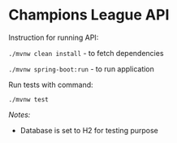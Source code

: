 # **Champions League API**

Instruction for running API:

`./mvnw clean install` - to fetch dependencies

`./mvnw spring-boot:run` - to run application

Run tests with command:

`./mvnw test`

_Notes:_

- Database is set to H2 for testing purpose